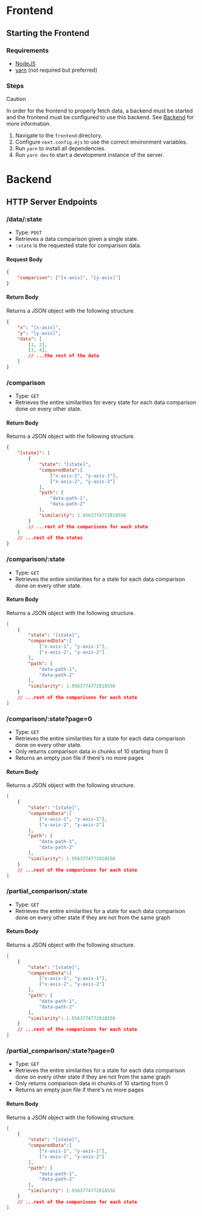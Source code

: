 # Frontend
## Starting the Frontend
### Requirements
- [NodeJS](https://nodejs.org/en)
- [yarn](https://yarnpkg.com/) (not required but preferred)
### Steps 
> [!CAUTION]
> In order for the frontend to properly fetch data, a backend must be started and the frontend must be configured to use this backend. See [Backend](#backend) for more information.

1. Navigate to the `frontend` directory.
2. Configure `next.config.mjs` to use the correct environment variables.
4. Run `yarn` to install all dependencies.
5. Run `yarn dev` to start a development instance of the server.

# Backend

## HTTP Server Endpoints
### /data/:state
- Type: `POST`
- Retrieves a data comparison given a single state.
- `:state` is the requested state for comparison data.
#### Request Body
```json
{
	"comparison": ["[x-axis]", "[y-axis]"]
}
```
#### Return Body
Returns a JSON object with the following structure.
```json
{
	"x": "[x-axis]",
	"y": "[y-axis]",
	"data": [
		[1, 2],
		[3, 4],
		// ...the rest of the data
	]
}
```  
### /comparison
- Type: `GET`
- Retrieves the entire similarities for every state for each data comparison done on every other state.
#### Return Body
Returns a JSON object with the following structure.
```json
{
	"[state]": [
		{
			"state": "[state]",
			"comparedData":[
				["x-axis-1", "y-axis-1"],
				["x-axis-2", "y-axis-2"]
			],
			"path": [
				"data-path-1",
				"data-path-2"
			],
			"similarity": 1.9563774772818556
		}
		// ...rest of the comparisons for each state
	]
	// ...rest of the states
}
```
### /comparison/:state
- Type: `GET`
- Retrieves the entire similarities for a state for each data comparison done on every other state.
#### Return Body
Returns a JSON object with the following structure.
```json
[
	{
		"state": "[state]",
		"comparedData":[
			["x-axis-1", "y-axis-1"],
			["x-axis-2", "y-axis-2"]
		],
		"path": [
			"data-path-1",
			"data-path-2"
		],
		"similarity": 1.9563774772818556
	}
	// ...rest of the comparisons for each state
]
```
### /comparison/:state?page=0
- Type: `GET`
- Retrieves the entire similarities for a state for each data comparison done on every other state.
- Only returns comparison data in chunks of 10 starting from 0
- Returns an empty json file if there's no more pages
#### Return Body
Returns a JSON object with the following structure.
```json
[
	{
		"state": "[state]",
		"comparedData":[
			["x-axis-1", "y-axis-1"],
			["x-axis-2", "y-axis-2"]
		],
		"path": [
			"data-path-1",
			"data-path-2"
		],
		"similarity": 1.9563774772818556
	}
	// ...rest of the comparisons for each state
]
```
### /partial_comparison/:state
- Type: `GET`
- Retrieves the entire similarities for a state for each data comparison done on every other state if they are not from the same graph
#### Return Body
Returns a JSON object with the following structure.
```json
[
	{
		"state": "[state]",
		"comparedData":[
			["x-axis-1", "y-axis-1"],
			["x-axis-2", "y-axis-2"]
		],
		"path": [
			"data-path-1",
			"data-path-2"
		],
		"similarity": 1.9563774772818556
	}
	// ...rest of the comparisons for each state
]
```
### /partial_comparison/:state?page=0
- Type: `GET`
- Retrieves the entire similarities for a state for each data comparison done on every other state if they are not from the same graph
- Only returns comparison data in chunks of 10 starting from 0
- Returns an empty json file if there's no more pages
#### Return Body
Returns a JSON object with the following structure.
```json
[
	{
		"state": "[state]",
		"comparedData":[
			["x-axis-1", "y-axis-1"],
			["x-axis-2", "y-axis-2"]
		],
		"path": [
			"data-path-1",
			"data-path-2"
		],
		"similarity": 1.9563774772818556
	}
	// ...rest of the comparisons for each state
]
```
